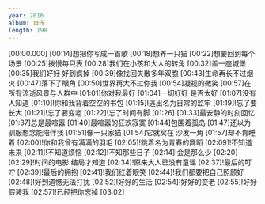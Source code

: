 ```yaml
---
year: 2016
album: 自传
length: 198
---
```

[00:00.000]
[00:14]想把你写成一首歌 
[00:18]想养一只猫
[00:22]想要回到每个场景 
[00:25]拨慢每只表
[00:28]我们在小孩和大人的转角 
[00:32]盖一座城堡
[00:35]我们好好 好到疯掉 
[00:39]像找回失散多年双胞
[00:43]生命再长不过烟火 
[00:47]落下了眼角
[00:50]世界再大不过你我 
[00:54]凝视的微笑
[00:57]在所有流逝风景与人群中 
[01:01]你对我最好
[01:04]一切好好 是否太好 
[01:07]没有人知道
[01:10]!你和我背着空空的书包
[01:15]!逃出名为日常的监牢
[01:19]!忘了要长大 
[01:21]!忘了要变老 
[01:22]!忘了时间有脚
[01:26]
[01:33]最安静的时刻回忆 
[01:37]总是最喧嚣
[01:40]最喧嚣的狂欢寂寞 
[01:44]包围着孤岛
[01:47]还以为驯服想念能陪伴我 
[01:51]像一只家猫
[01:54]它就窝在 沙发一角 
[01:57]却不肯睡着
[02:00]!你和我曾有满满的羽毛
[02:05]!跳着名为青春的舞蹈
[02:09]!不知道未来 
[02:11]!不知道烦恼
[02:12]!不知那些日子 
[02:14]!会是那么少
[02:20]
[02:29]!时间的电影 结局才知道
[02:34]!原来大人已没有童谣
[02:37]!最后的叮咛 
[02:39]!最后的拥抱
[02:41]!我们红着眼笑
[02:44]!我们都要把自己照顾好
[02:48]!好到遗憾无法打扰
[02:52]!好好的生活 
[02:54]!好好的变老
[02:55]!好好假装我
[02:57]!已经把你忘掉
[03:02]